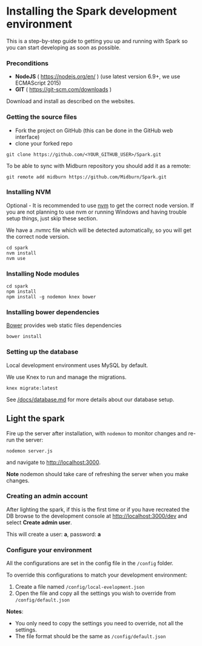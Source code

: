 # Installing the Spark development environment

This is a step-by-step guide to getting you up and running with Spark so you can start developing as soon as possible.

### Preconditions

* **NodeJS** ( https://nodejs.org/en/ ) (use latest version 6.9+, we use ECMAScript 2015)
* **GIT** ( https://git-scm.com/downloads )

Download and install as described on the websites.

### Getting the source files

* Fork the project on GitHub (this can be done in the GitHub web interface)
* clone your forked repo

```shell
git clone https://github.com/<YOUR_GITHUB_USER>/Spark.git
```

To be able to sync with Midburn repository you should add it as a remote:

```shell
git remote add midburn https://github.com/Midburn/Spark.git
```

### Installing NVM

Optional - It is recommended to use [nvm](https://github.com/creationix/nvm#installation) to get the correct node version.
If you are not planning to use nvm or running Windows and having trouble setup things, just skip these section.

We have a .nvmrc file which will be detected automatically, so you will get the correct node version.

```shell
cd spark
nvm install
nvm use
```

### Installing Node modules

```shell
cd spark
npm install
npm install -g nodemon knex bower
```

### Installing bower dependencies

[Bower](https://bower.io/) provides web static files dependencies

```shell
bower install
```

### Setting up the database

Local development environment uses MySQL by default.

We use Knex to run and manage the migrations.

```shell
knex migrate:latest
```

See [/docs/database.md](/docs/development/database.md) for more details about our database setup.

## Light the spark

Fire up the server after installation, with `nodemon` to monitor changes and re-run the server:

```shell
nodemon server.js
```

and navigate to [http://localhost:3000](http://localhost:3000).

**Note** nodemon should take care of refreshing the server when you make changes.

### Creating an admin account

After lighting the spark, if this is the first time or if you have recreated the DB
browse to the development console at [http://localhost:3000/dev](http://localhost:3000/dev) and select **Create admin user**.

This will create a user: **a**, password: **a**

### Configure your environment

All the configurations are set in the config file in the `/config` folder.

To override this configurations to match your development environment:

1. Create a file named `/config/local-evelopment.json`
2. Open the file and copy all the settings you wish to override from `/config/default.json`

**Notes**:

* You only need to copy the settings you need to override, not all the settings.
* The file format should be the same as `/config/default.json`
